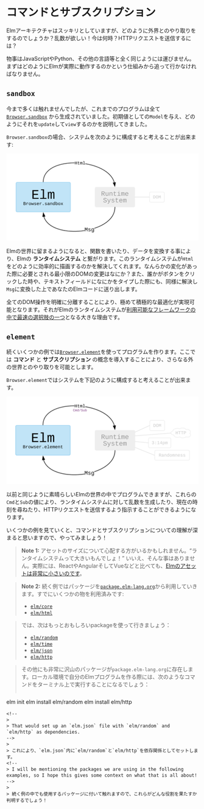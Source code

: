 <!--
# Commands and Subscriptions
-->
# コマンドとサブスクリプション
<!--
The Elm Architecture is neat, but how do you interact with the world?! I want random numbers! What time is it? How do I send HTTP requests?
-->
Elmアーキテクチャはスッキリとしていますが、どのように外界とのやり取りをするのでしょうか？乱数が欲しい！今は何時？HTTPリクエストを送信するには？
<!--
Things are not exactly like languages like JavaScript, Python, etc. So we need to start with some facts about how Elm actually works.
-->

物事はJavaScriptやPython、その他の言語等と全く同じようには運びません。まずはどのようにElmが実際に動作するのかという仕組みから追って行かなければなりません。

<!--
## `sandbox`
-->
## `sandbox`
<!--
I have not made a big deal about it, but so far all of our programs were created with [`Browser.sandbox`][sandbox]. We gave an initial `Model` and describe how to `update` and `view` it.
-->
今まで多くは触れませんでしたが、これまでのプログラムは全て [`Browser.sandbox`][sandbox] から生成されていました。初期値としての`Model`を与え、どのようにそれを`update`して`view`するのかを説明してきました。
<!--
You can think of `Browser.sandbox` as setting up a system like this:
-->
`Browser.sandbox`の場合、システムを次のように構成すると考えることが出来ます:

![](diagrams/sandbox.svg)

<!--
We get to stay in the world of Elm, writing functions and transforming data. This hooks up to Elm&rsquo;s **runtime system**. The runtime system figures out how to render `Html` efficiently. Did anything change? What is the minimal DOM modification needed? It also figures out when someone clicks a button or types into a text field. It turns that into a `Msg` and feeds it into your Elm code.
-->

Elmの世界に留まるようになると、関数を書いたり、データを変換する事により、Elmの **ランタイムシステム** と繋がります。このランタイムシステムが`Html`をどのように効率的に描画するのかを解決してくれます。なんらかの変化があった際に必要とされる最小限のDOMの変更はなにか？また、誰かがボタンをクリックした時や、テキストフィールドになにかをタイプした際にも、同様に解決し`Msg`に変換した上であなたのElmコードに送り出します。

<!--
By cleanly separating out all the DOM manipulation, it becomes possible to use extremely aggressive optimizations. So Elm&rsquo;s runtime system is a big part of why Elm is [one of the fastest options available][benchmark].
-->
全てのDOM操作を明確に分離することにより、極めて積極的な最適化が実現可能となります。それがElmのランタイムシステムが[利用可能なフレームワークの中で最速の選択肢の一つ][benchmark]となる大きな理由です。

[sandbox]: https://package.elm-lang.org/packages/elm/browser/latest/Browser#sandbox
[benchmark]: http://elm-lang.org/blog/blazing-fast-html-round-two

<!--
## `element`
-->
## `element`
<!--
In the next few examples, we will instead create programs with [`Browser.element`][element]. This will introduce the ideas of **commands** and **subscriptions** which will allow us to interact more with the outside world.
-->
続くいくつかの例では[`Browser.element`][element]を使ってプログラムを作ります。ここでは **コマンド** と **サブスクリプション** の概念を導入することにより、さらなる外の世界とのやり取りを可能とします。
<!--
You can think of `Browser.element` as setting up a system like this:
-->
`Browser.element`ではシステムを下記のように構成すると考えることが出来ます。

![](diagrams/element.svg)


<!--
Like before, you get to program in the nice Elm world, but these `Cmd` and `Sub` values can tell the runtime system to generate random values, ask about the current time, make HTTP requests, etc.
-->
以前と同じように素晴らしいElmの世界の中でプログラムできますが、これらの`Cmd`と`Sub`の値により、ランタイムシステムに対して乱数を生成したり、現在の時刻を尋ねたり、HTTPリクエストを送信するよう指示することができるようになります。
<!--
I think commands and subscriptions make more sense when you start seeing examples, so let&rsquo;s do that!
-->
いくつかの例を見ていくと、コマンドとサブスクリプションについての理解が深まると思いますので、やってみましょう！

[element]: https://package.elm-lang.org/packages/elm/browser/latest/Browser#element

<!--
> **Note 1:** Some readers may be worrying about asset size. &ldquo;A runtime system? That sounds big!&rdquo; It is not. In fact, [Elm assets are exceptionally small](https://elm-lang.org/blog/small-assets-without-the-headache) when compared to React, Angular, Vue, etc.
-->
> **Note 1:** アセットのサイズについて心配する方がいるかもしれません。&ldquo;ランタイムシステムって大きいもんでしょ！&rdquo; いいえ、そんな事はありません。実際には、ReactやAngularそしてVueなどと比べても、[Elmのアセットは非常に小さいのです](https://elm-lang.org/blog/small-assets-without-the-headache)。
>

<!--
> **Note 2:** We are going to use packages from [`package.elm-lang.org`](https://package.elm-lang.org) in the upcoming examples. We have already been working with a couple:
-->
> **Note 2:** 続く例ではパッケージを[`package.elm-lang.org`](https://package.elm-lang.org)から利用していきます。すでにいくつかの物を利用済みです:
>
> - [`elm/core`](https://package.elm-lang.org/packages/elm/core/latest/)
> - [`elm/html`](https://package.elm-lang.org/packages/elm/html/latest/)
<!--
 But now we will start getting into some fancier ones:
-->
> では、次はもっとおもしろいpackageを使って行きましょう：
>
> - [`elm/random`](https://package.elm-lang.org/packages/elm/random/latest/)
> - [`elm/time`](https://package.elm-lang.org/packages/elm/time/latest/)
> - [`elm/json`](https://package.elm-lang.org/packages/elm/json/latest/)
> - [`elm/http`](https://package.elm-lang.org/packages/elm/http/latest/)
<!--
> There are tons of other packages on `package.elm-lang.org` though! So when you are making your own Elm programs locally, it will probably involve running some commands like this in the terminal:
-->
>
> その他にも非常に沢山のパッケージが`package.elm-lang.org`に存在します。ローカル環境で自分のElmプログラムを作る際には、次のようなコマンドをターミナル上で実行することになるでしょう：
>
>```bash
elm init
elm install elm/random
elm install elm/http
```
<!--
>
> That would set up an `elm.json` file with `elm/random` and `elm/http` as dependencies.
-->
>
> これにより、`elm.json`内に`elm/random`と`elm/http`を依存関係としてセットします。
<!--
> I will be mentioning the packages we are using in the following examples, so I hope this gives some context on what that is all about!
-->
>
> 続く例の中でも使用するパッケージに付いて触れますので、これらがどんな役割を果たすか判明するでしょう！
